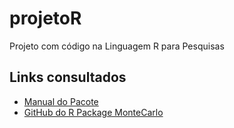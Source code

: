 # projetoR
Projeto com código na Linguagem R para Pesquisas

## Links consultados

* [Manual do Pacote](https://cran.r-project.org/web/packages/MonteCarlo/vignettes/MonteCarlo-Vignette.html)
* [GitHub do R Package MonteCarlo](https://github.com/FunWithR/MonteCarlo)
